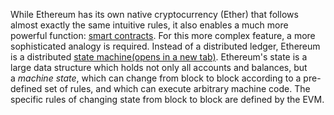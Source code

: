 
While Ethereum has its own native cryptocurrency (Ether) that follows almost exactly the same intuitive rules, it also enables a much more powerful function: [smart contracts](https://ethereum.org/en/developers/docs/smart-contracts/). For this more complex feature, a more sophisticated analogy is required. Instead of a distributed ledger, Ethereum is a distributed [state machine(opens in a new tab)](https://wikipedia.org/wiki/Finite-state_machine). Ethereum's state is a large data structure which holds not only all accounts and balances, but a _machine state_, which can change from block to block according to a pre-defined set of rules, and which can execute arbitrary machine code. The specific rules of changing state from block to block are defined by the EVM.

